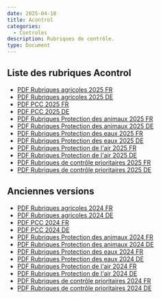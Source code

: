 ```yaml
---
date: 2025-04-18
title: Acontrol
categories:
  - Controles
description: Rubriques de contrôle.
type: Document
---
```



<h2>Liste des rubriques Acontrol</h2>

<ul>
  <li><a href="../../fichiers/Rubriques agricoles 2025.pdf" target="_blank">PDF Rubriques agricoles 2025 FR</a></li>
  <li><a href="../../fichiers/Landwirtschaftliche Rubriken 2025.pdf" target="_blank">PDF Rubriques agricoles 2025 DE</a></li>

  <li><a href="../../fichiers/Points_de_contrôles_ciblés_2025.pdf" target="_blank">PDF PCC 2025 FR</a></li>
  <li><a href="../../fichiers/Fokus-Kontrollpunkte 2025.pdf" target="_blank">PDF PCC 2025 DE</a></li>

  <li><a href="../../fichiers/Rubriques_relatives_à_la_protection_des_animaux_2025.pdf" target="_blank">PDF Rubriques Protection des animaux 2025 FR</a></li>
  <li><a href="../../fichiers/Tierschutz-Rubriken 2025.pdf" target="_blank">PDF Rubriques Protection des animaux 2025 DE</a></li>

  <li><a href="../../fichiers/Rubriques_relatives_à_la_protection_des_eaux_2025.pdf" target="_blank">PDF Rubriques Protection des eaux 2025 FR</a></li>
  <li><a href="../../fichiers/Gewässerschutz-Rubriken_2025.pdf" target="_blank">PDF Rubriques Protection des eaux 2025 DE</a></li>

  <li><a href="../../fichiers/Rubriques_relatives_à_la_protection_de_l'air_2025.pdf" target="_blank">PDF Rubriques Protection de l'air 2025 FR</a></li>
  <li><a href="../../fichiers/Luftreinhalte-Rubriken_2025.pdf" target="_blank">PDF Rubriques Protection de l'air 2025 DE</a></li>

  <li><a href="../../fichiers/Rubriques_de_contrôles_prioritaires_2025.pdf" target="_blank">PDF Rubriques de contrôle prioritaires 2025 FR</a></li>
  <li><a href="../../fichiers/Schwerpunktkontrollrubriken 2025.pdf" target="_blank">PDF Rubriques de contrôle prioritaires 2025 DE</a></li>
</ul>

<h2>Anciennes versions</h2>

<ul>
  <li><a href="../../fichiers/Rubriques agricoles 2024.pdf" target="_blank">PDF Rubriques agricoles 2024 FR</a></li>
  <li><a href="../../fichiers/Landwirtschaftliche Rubriken 2024.pdf" target="_blank">PDF Rubriques agricoles 2024 DE</a></li>

  <li><a href="../../fichiers/Points_de_contrôles_ciblés_2024.pdf" target="_blank">PDF PCC 2024 FR</a></li>
  <li><a href="../../fichiers/Fokus-Kontrollpunkte 2024.pdf" target="_blank">PDF PCC 2024 DE</a></li>

  <li><a href="../../fichiers/Rubriques_relatives_à_la_protection_des_animaux_2024.pdf" target="_blank">PDF Rubriques Protection des animaux 2024 FR</a></li>
  <li><a href="../../fichiers/Tierschutz-Rubriken 2024.pdf" target="_blank">PDF Rubriques Protection des animaux 2024 DE</a></li>

  <li><a href="../../fichiers/Rubriques_relatives_à_la_protection_des_eaux_2024.pdf" target="_blank">PDF Rubriques Protection des eaux 2024 FR</a></li>
  <li><a href="../../fichiers/Gewässerschutz-Rubriken_2024.pdf" target="_blank">PDF Rubriques Protection des eaux 2024 DE</a></li>

  <li><a href="../../fichiers/Rubriques_relatives_à_la_protection_de_l'air_2024.pdf" target="_blank">PDF Rubriques Protection de l'air 2024 FR</a></li>
  <li><a href="../../fichiers/Luftreinhalte-Rubriken_2024.pdf" target="_blank">PDF Rubriques Protection de l'air 2024 DE</a></li>

  <li><a href="../../fichiers/Rubriques_de_contrôles_prioritaires_2024.pdf" target="_blank">PDF Rubriques de contrôle prioritaires 2024 FR</a></li>
  <li><a href="../../fichiers/Schwerpunktkontrollrubriken 2024.pdf" target="_blank">PDF Rubriques de contrôle prioritaires 2024 DE</a></li>
</ul>
